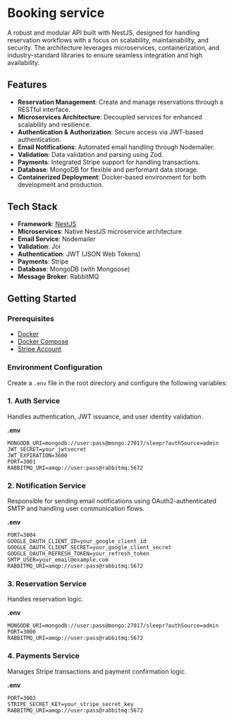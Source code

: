 # Booking service

A robust and modular API built with NestJS, designed for handling reservation workflows with a focus on scalability, maintainability, and security. The architecture leverages microservices, containerization, and industry-standard libraries to ensure seamless integration and high availability.

## Features

- **Reservation Management**: Create and manage reservations through a RESTful interface.
- **Microservices Architecture**: Decoupled services for enhanced scalability and resilience.
- **Authentication & Authorization**: Secure access via JWT-based authentication.
- **Email Notifications**: Automated email handling through Nodemailer.
- **Validation**: Data validation and parsing using Zod.
- **Payments**: Integrated Stripe support for handling transactions.
- **Database**: MongoDB for flexible and performant data storage.
- **Containerized Deployment**: Docker-based environment for both development and production.

## Tech Stack

- **Framework**: [NestJS](https://nestjs.com/)
- **Microservices**: Native NestJS microservice architecture
- **Email Service**: Nodemailer
- **Validation**: Joi
- **Authentication**: JWT (JSON Web Tokens)
- **Payments**: Stripe
- **Database**: MongoDB (with Mongoose)
- **Message Broker**: RabbitMQ

## Getting Started

### Prerequisites

- [Docker](https://www.docker.com/)
- [Docker Compose](https://docs.docker.com/compose/)
- [Stripe Account](https://stripe.com/)

### Environment Configuration

Create a `.env` file in the root directory and configure the following variables:

### 1. Auth Service

Handles authentication, JWT issuance, and user identity validation.

**.env**
```env
MONGODB_URI=mongodb://user:pass@mongo:27017/sleepr?authSource=admin
JWT_SECRET=your_jwtsecret
JWT_EXPIRATION=3600
PORT=3001
RABBITMQ_URI=amqp://user:pass@rabbitmq:5672
```

### 2. Notification Service

Responsible for sending email notifications using OAuth2-authenticated SMTP and handling user communication flows.

**.env**
```env
PORT=3004
GOOGLE_OAUTH_CLIENT_ID=your_google_client_id
GOOGLE_OAUTH_CLIENT_SECRET=your_google_client_secret
GOOGLE_OAUTH_REFRESH_TOKEN=your_refresh_token
SMTP_USER=your_email@example.com
RABBITMQ_URI=amqp://user:pass@rabbitmq:5672
```

### 3. Reservation Service

Handles reservation logic.

**.env**
```env
MONGODB_URI=mongodb://user:pass@mongo:27017/sleepr?authSource=admin
PORT=3000
RABBITMQ_URI=amqp://user:pass@rabbitmq:5672
```

### 4. Payments Service

Manages Stripe transactions and payment confirmation logic.

**.env**
```env
PORT=3003
STRIPE_SECRET_KEY=your_stripe_secret_key
RABBITMQ_URI=amqp://user:pass@rabbitmq:5672
```

